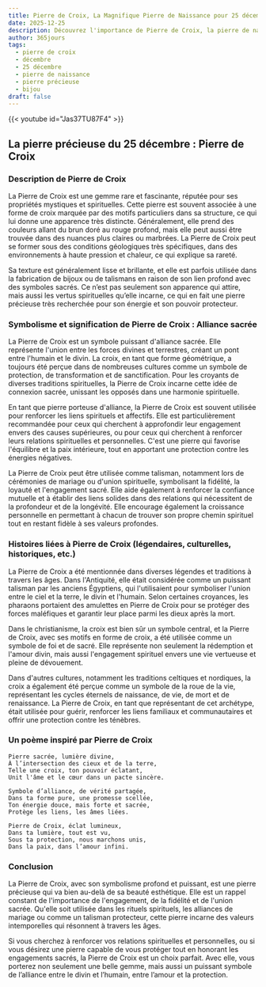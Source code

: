 ```yaml
---
title: Pierre de Croix, La Magnifique Pierre de Naissance pour 25 décembre
date: 2025-12-25
description: Découvrez l'importance de Pierre de Croix, la pierre de naissance du 25 décembre qui symbolise Alliance sacrée. Laissez sa beauté et sa signification illuminer votre journée.
author: 365jours
tags:
  - pierre de croix
  - décembre
  - 25 décembre
  - pierre de naissance
  - pierre précieuse
  - bijou
draft: false
---
```


{{< youtube id="Jas37TU87F4" >}}

## La pierre précieuse du 25 décembre : Pierre de Croix

### Description de Pierre de Croix

La Pierre de Croix est une gemme rare et fascinante, réputée pour ses propriétés mystiques et spirituelles. Cette pierre est souvent associée à une forme de croix marquée par des motifs particuliers dans sa structure, ce qui lui donne une apparence très distincte. Généralement, elle prend des couleurs allant du brun doré au rouge profond, mais elle peut aussi être trouvée dans des nuances plus claires ou marbrées. La Pierre de Croix peut se former sous des conditions géologiques très spécifiques, dans des environnements à haute pression et chaleur, ce qui explique sa rareté.

Sa texture est généralement lisse et brillante, et elle est parfois utilisée dans la fabrication de bijoux ou de talismans en raison de son lien profond avec des symboles sacrés. Ce n’est pas seulement son apparence qui attire, mais aussi les vertus spirituelles qu’elle incarne, ce qui en fait une pierre précieuse très recherchée pour son énergie et son pouvoir protecteur.

### Symbolisme et signification de Pierre de Croix : Alliance sacrée

La Pierre de Croix est un symbole puissant d'alliance sacrée. Elle représente l'union entre les forces divines et terrestres, créant un pont entre l'humain et le divin. La croix, en tant que forme géométrique, a toujours été perçue dans de nombreuses cultures comme un symbole de protection, de transformation et de sanctification. Pour les croyants de diverses traditions spirituelles, la Pierre de Croix incarne cette idée de connexion sacrée, unissant les opposés dans une harmonie spirituelle.

En tant que pierre porteuse d'alliance, la Pierre de Croix est souvent utilisée pour renforcer les liens spirituels et affectifs. Elle est particulièrement recommandée pour ceux qui cherchent à approfondir leur engagement envers des causes supérieures, ou pour ceux qui cherchent à renforcer leurs relations spirituelles et personnelles. C'est une pierre qui favorise l'équilibre et la paix intérieure, tout en apportant une protection contre les énergies négatives.

La Pierre de Croix peut être utilisée comme talisman, notamment lors de cérémonies de mariage ou d'union spirituelle, symbolisant la fidélité, la loyauté et l'engagement sacré. Elle aide également à renforcer la confiance mutuelle et à établir des liens solides dans des relations qui nécessitent de la profondeur et de la longévité. Elle encourage également la croissance personnelle en permettant à chacun de trouver son propre chemin spirituel tout en restant fidèle à ses valeurs profondes.

### Histoires liées à Pierre de Croix (légendaires, culturelles, historiques, etc.)

La Pierre de Croix a été mentionnée dans diverses légendes et traditions à travers les âges. Dans l'Antiquité, elle était considérée comme un puissant talisman par les anciens Égyptiens, qui l'utilisaient pour symboliser l'union entre le ciel et la terre, le divin et l'humain. Selon certaines croyances, les pharaons portaient des amulettes en Pierre de Croix pour se protéger des forces maléfiques et garantir leur place parmi les dieux après la mort.

Dans le christianisme, la croix est bien sûr un symbole central, et la Pierre de Croix, avec ses motifs en forme de croix, a été utilisée comme un symbole de foi et de sacré. Elle représente non seulement la rédemption et l'amour divin, mais aussi l'engagement spirituel envers une vie vertueuse et pleine de dévouement.

Dans d'autres cultures, notamment les traditions celtiques et nordiques, la croix a également été perçue comme un symbole de la roue de la vie, représentant les cycles éternels de naissance, de vie, de mort et de renaissance. La Pierre de Croix, en tant que représentant de cet archétype, était utilisée pour guérir, renforcer les liens familiaux et communautaires et offrir une protection contre les ténèbres.

### Un poème inspiré par Pierre de Croix

	Pierre sacrée, lumière divine,  
	À l’intersection des cieux et de la terre,  
	Telle une croix, ton pouvoir éclatant,  
	Unit l'âme et le cœur dans un pacte sincère.
	
	Symbole d’alliance, de vérité partagée,  
	Dans ta forme pure, une promesse scellée,  
	Ton énergie douce, mais forte et sacrée,  
	Protège les liens, les âmes liées.
	
	Pierre de Croix, éclat lumineux,  
	Dans ta lumière, tout est vu,  
	Sous ta protection, nous marchons unis,  
	Dans la paix, dans l’amour infini.

### Conclusion

La Pierre de Croix, avec son symbolisme profond et puissant, est une pierre précieuse qui va bien au-delà de sa beauté esthétique. Elle est un rappel constant de l'importance de l'engagement, de la fidélité et de l'union sacrée. Qu'elle soit utilisée dans les rituels spirituels, les alliances de mariage ou comme un talisman protecteur, cette pierre incarne des valeurs intemporelles qui résonnent à travers les âges.

Si vous cherchez à renforcer vos relations spirituelles et personnelles, ou si vous désirez une pierre capable de vous protéger tout en honorant les engagements sacrés, la Pierre de Croix est un choix parfait. Avec elle, vous porterez non seulement une belle gemme, mais aussi un puissant symbole de l’alliance entre le divin et l’humain, entre l’amour et la protection.